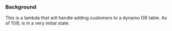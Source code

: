 ### Background

This is a lambda that will handle adding customers to a dynamo DB table. As of 11/8, is in a very initial state. 